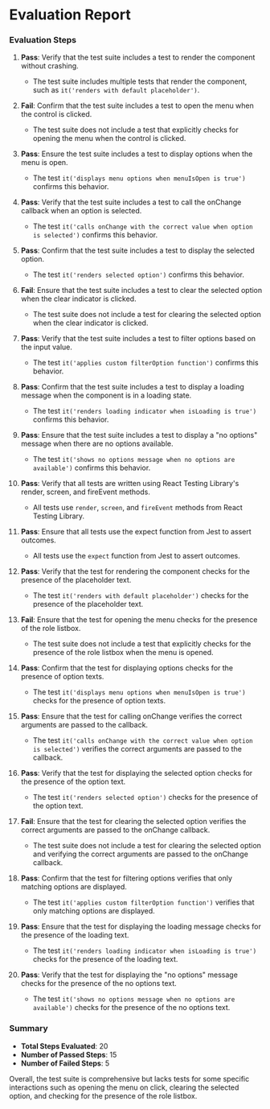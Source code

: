 # Evaluation Report

### Evaluation Steps

1. **Pass**: Verify that the test suite includes a test to render the component without crashing.
    - The test suite includes multiple tests that render the component, such as `it('renders with default placeholder')`.

2. **Fail**: Confirm that the test suite includes a test to open the menu when the control is clicked.
    - The test suite does not include a test that explicitly checks for opening the menu when the control is clicked.

3. **Pass**: Ensure the test suite includes a test to display options when the menu is open.
    - The test `it('displays menu options when menuIsOpen is true')` confirms this behavior.

4. **Pass**: Verify that the test suite includes a test to call the onChange callback when an option is selected.
    - The test `it('calls onChange with the correct value when option is selected')` confirms this behavior.

5. **Pass**: Confirm that the test suite includes a test to display the selected option.
    - The test `it('renders selected option')` confirms this behavior.

6. **Fail**: Ensure that the test suite includes a test to clear the selected option when the clear indicator is clicked.
    - The test suite does not include a test for clearing the selected option when the clear indicator is clicked.

7. **Pass**: Verify that the test suite includes a test to filter options based on the input value.
    - The test `it('applies custom filterOption function')` confirms this behavior.

8. **Pass**: Confirm that the test suite includes a test to display a loading message when the component is in a loading state.
    - The test `it('renders loading indicator when isLoading is true')` confirms this behavior.

9. **Pass**: Ensure that the test suite includes a test to display a "no options" message when there are no options available.
    - The test `it('shows no options message when no options are available')` confirms this behavior.

10. **Pass**: Verify that all tests are written using React Testing Library's render, screen, and fireEvent methods.
    - All tests use `render`, `screen`, and `fireEvent` methods from React Testing Library.

11. **Pass**: Ensure that all tests use the expect function from Jest to assert outcomes.
    - All tests use the `expect` function from Jest to assert outcomes.

12. **Pass**: Verify that the test for rendering the component checks for the presence of the placeholder text.
    - The test `it('renders with default placeholder')` checks for the presence of the placeholder text.

13. **Fail**: Ensure that the test for opening the menu checks for the presence of the role listbox.
    - The test suite does not include a test that explicitly checks for the presence of the role listbox when the menu is opened.

14. **Pass**: Confirm that the test for displaying options checks for the presence of option texts.
    - The test `it('displays menu options when menuIsOpen is true')` checks for the presence of option texts.

15. **Pass**: Ensure that the test for calling onChange verifies the correct arguments are passed to the callback.
    - The test `it('calls onChange with the correct value when option is selected')` verifies the correct arguments are passed to the callback.

16. **Pass**: Verify that the test for displaying the selected option checks for the presence of the option text.
    - The test `it('renders selected option')` checks for the presence of the option text.

17. **Fail**: Ensure that the test for clearing the selected option verifies the correct arguments are passed to the onChange callback.
    - The test suite does not include a test for clearing the selected option and verifying the correct arguments are passed to the onChange callback.

18. **Pass**: Confirm that the test for filtering options verifies that only matching options are displayed.
    - The test `it('applies custom filterOption function')` verifies that only matching options are displayed.

19. **Pass**: Ensure that the test for displaying the loading message checks for the presence of the loading text.
    - The test `it('renders loading indicator when isLoading is true')` checks for the presence of the loading text.

20. **Pass**: Verify that the test for displaying the "no options" message checks for the presence of the no options text.
    - The test `it('shows no options message when no options are available')` checks for the presence of the no options text.

### Summary

- **Total Steps Evaluated**: 20
- **Number of Passed Steps**: 15
- **Number of Failed Steps**: 5

Overall, the test suite is comprehensive but lacks tests for some specific interactions such as opening the menu on click, clearing the selected option, and checking for the presence of the role listbox.